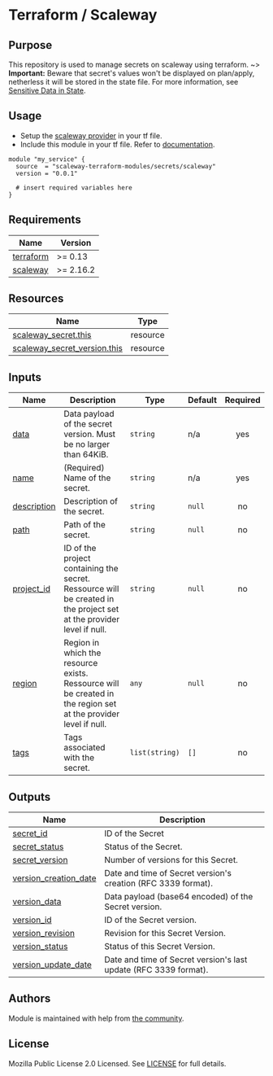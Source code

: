 # Terraform / Scaleway

## Purpose

This repository is used to manage secrets on scaleway using terraform. 
~> **Important:** Beware that secret's values won't be displayed on plan/apply, netherless it will be stored in the state file. For more information, see [Sensitive Data in State](https://developer.hashicorp.com/terraform/language/state/sensitive-data).

## Usage

- Setup the [scaleway provider](https://www.terraform.io/docs/providers/scaleway/index.html) in your tf file.
- Include this module in your tf file. Refer to [documentation](https://www.terraform.io/docs/modules/sources.html#generic-git-repository).

```hcl
module "my_service" {
  source  = "scaleway-terraform-modules/secrets/scaleway"
  version = "0.0.1"

  # insert required variables here
}
```

<!-- BEGIN_TF_DOCS -->
## Requirements

| Name | Version |
|------|---------|
| <a name="requirement_terraform"></a> [terraform](#requirement_terraform) | >= 0.13 |
| <a name="requirement_scaleway"></a> [scaleway](#requirement_scaleway) | >= 2.16.2 |

## Resources

| Name | Type |
|------|------|
| [scaleway_secret.this](https://registry.terraform.io/providers/scaleway/scaleway/latest/docs/resources/secret) | resource |
| [scaleway_secret_version.this](https://registry.terraform.io/providers/scaleway/scaleway/latest/docs/resources/secret_version) | resource |

## Inputs

| Name | Description | Type | Default | Required |
|------|-------------|------|---------|:--------:|
| <a name="input_data"></a> [data](#input_data) | Data payload of the secret version. Must be no larger than 64KiB. | `string` | n/a | yes |
| <a name="input_name"></a> [name](#input_name) | (Required) Name of the secret. | `string` | n/a | yes |
| <a name="input_description"></a> [description](#input_description) | Description of the secret. | `string` | `null` | no |
| <a name="input_path"></a> [path](#input_path) | Path of the secret. | `string` | `null` | no |
| <a name="input_project_id"></a> [project_id](#input_project_id) | ID of the project containing the secret. Ressource will be created in the project set at the provider level if null. | `string` | `null` | no |
| <a name="input_region"></a> [region](#input_region) | Region in which the resource exists. Ressource will be created in the region set at the provider level if null. | `any` | `null` | no |
| <a name="input_tags"></a> [tags](#input_tags) | Tags associated with the secret. | `list(string)` | `[]` | no |

## Outputs

| Name | Description |
|------|-------------|
| <a name="output_secret_id"></a> [secret_id](#output_secret_id) | ID of the Secret |
| <a name="output_secret_status"></a> [secret_status](#output_secret_status) | Status of the Secret. |
| <a name="output_secret_version"></a> [secret_version](#output_secret_version) | Number of versions for this Secret. |
| <a name="output_version_creation_date"></a> [version_creation_date](#output_version_creation_date) | Date and time of Secret version's creation (RFC 3339 format). |
| <a name="output_version_data"></a> [version_data](#output_version_data) | Data payload (base64 encoded) of the Secret version. |
| <a name="output_version_id"></a> [version_id](#output_version_id) | ID of the Secret version. |
| <a name="output_version_revision"></a> [version_revision](#output_version_revision) | Revision for this Secret Version. |
| <a name="output_version_status"></a> [version_status](#output_version_status) | Status of this Secret Version. |
| <a name="output_version_update_date"></a> [version_update_date](#output_version_update_date) | Date and time of Secret version's last update (RFC 3339 format). |
<!-- END_TF_DOCS -->

## Authors

Module is maintained with help from [the community](https://github.com/scaleway-terraform-modules/terraform-scaleway-domain/graphs/contributors).

## License

Mozilla Public License 2.0 Licensed. See [LICENSE](https://github.com/scaleway-terraform-modules/terraform-scaleway-domain/tree/master/LICENSE) for full details.
